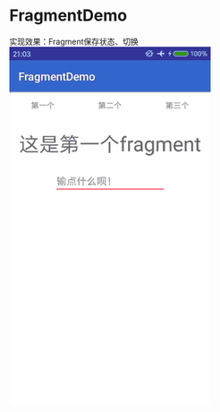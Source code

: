 # FragmentDemo
实现效果：Fragment保存状态、切换</br>
![Image text](https://github.com/ChouBaoDxs/MyResources/blob/master/image/Android_Study/忘记来源了/FragmentDemo.gif)